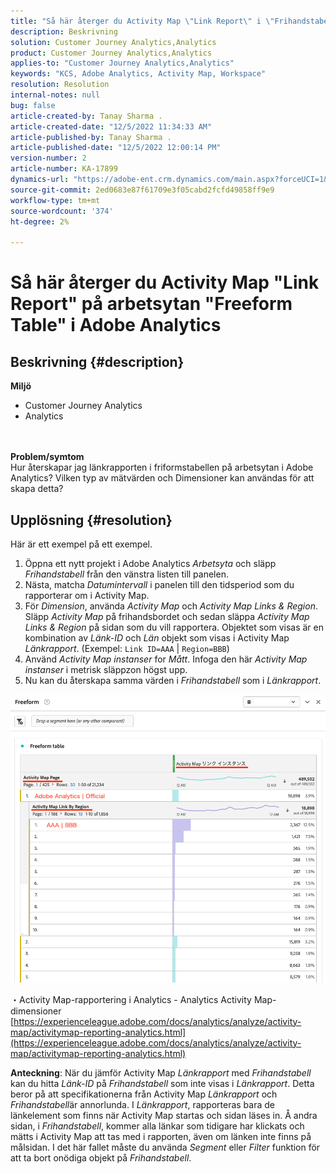 ```yaml
---
title: "Så här återger du Activity Map \"Link Report\" i \"Frihandstabellen\" på arbetsytan i Adobe Analytics"
description: Beskrivning
solution: Customer Journey Analytics,Analytics
product: Customer Journey Analytics,Analytics
applies-to: "Customer Journey Analytics,Analytics"
keywords: "KCS, Adobe Analytics, Activity Map, Workspace"
resolution: Resolution
internal-notes: null
bug: false
article-created-by: Tanay Sharma .
article-created-date: "12/5/2022 11:34:33 AM"
article-published-by: Tanay Sharma .
article-published-date: "12/5/2022 12:00:14 PM"
version-number: 2
article-number: KA-17899
dynamics-url: "https://adobe-ent.crm.dynamics.com/main.aspx?forceUCI=1&pagetype=entityrecord&etn=knowledgearticle&id=7bf728c7-9074-ed11-81aa-6045bd006239"
source-git-commit: 2ed0683e87f61709e3f05cabd2fcfd49858ff9e9
workflow-type: tm+mt
source-wordcount: '374'
ht-degree: 2%

---
```


# Så här återger du Activity Map &quot;Link Report&quot; på arbetsytan &quot;Freeform Table&quot; i Adobe Analytics

## Beskrivning {#description}

<b>Miljö</b>
- Customer Journey Analytics
- Analytics 

<br> <br><b>Problem/symtom</b><br>Hur återskapar jag länkrapporten i friformstabellen på arbetsytan i Adobe Analytics? Vilken typ av mätvärden och Dimensioner kan användas för att skapa detta?<br>

## Upplösning {#resolution}


Här är ett exempel på ett exempel.

1. Öppna ett nytt projekt i Adobe Analytics *Arbetsyta* och släpp *Frihandstabell* från den vänstra listen till panelen.
2. Nästa, matcha *Datumintervall* i panelen till den tidsperiod som du rapporterar om i Activity Map.
3. För *Dimension*, använda *Activity Map* och *Activity Map Links &amp; Region*. Släpp *Activity Map* på frihandsbordet och sedan släppa *Activity Map Links &amp; Region* på sidan som du vill rapportera. Objektet som visas är en kombination av *Länk-ID* och *Län* objekt som visas i Activity Map *Länkrapport*. (Exempel: `Link ID=AAA` | `Region=BBB`)
4. Använd *Activity Map instanser* for *Mått*. Infoga den här *Activity Map instanser* i metrisk släppzon högst upp.
5. Nu kan du återskapa samma värden i *Frihandstabell* som i *Länkrapport*.


![](assets/ce099307-8f85-ec11-8d21-0022480855a4.png)

・Activity Map-rapportering i Analytics - Analytics Activity Map-dimensioner
[https://experienceleague.adobe.com/docs/analytics/analyze/activity-map/activitymap-reporting-analytics.html](https://experienceleague.adobe.com/docs/analytics/analyze/activity-map/activitymap-reporting-analytics.html)

<b>Anteckning</b>: När du jämför Activity Map *Länkrapport* med *Frihandstabell* kan du hitta *Länk-ID* på *Frihandstabell* som inte visas i *Länkrapport*. Detta beror på att specifikationerna från Activity Map *Länkrapport* och *Frihandstabell*&#x200B;är annorlunda. I *Länkrapport*, rapporteras bara de länkelement som finns när Activity Map startas och sidan läses in. Å andra sidan, i *Frihandstabell*, kommer alla länkar som tidigare har klickats och mätts i Activity Map att tas med i rapporten, även om länken inte finns på målsidan. I det här fallet måste du använda *Segment* eller *Filter* funktion för att ta bort onödiga objekt på *Frihandstabell*.
